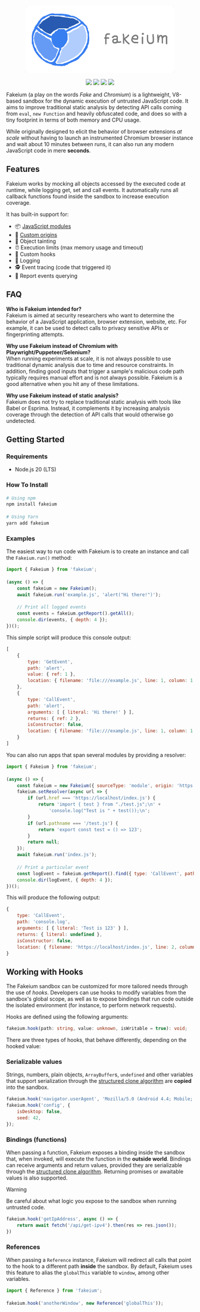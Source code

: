 <p align="center"><a href="https://github.com/josemmo/fakeium"><img src="logo.png" alt="Fakeium" width="400"></a></p>
<p align="center">
    <a href="https://github.com/josemmo/fakeium/actions"><img src="https://github.com/josemmo/fakeium/actions/workflows/tests.yml/badge.svg"></a>
    <a href="https://www.npmjs.com/package/fakeium"><img src="https://img.shields.io/npm/v/fakeium"></a>
    <a href="https://github.com/XAMPPRocky/tokei"><img src="https://tokei.rs/b1/github/josemmo/fakeium?style=flat"></a>
    <a href="LICENSE"><img src="https://img.shields.io/github/license/josemmo/fakeium.svg"></a>
</p>

Fakeium (a play on the words *Fake* and *Chromium*) is a lightweight, V8-based sandbox for the dynamic execution of
untrusted JavaScript code.
It aims to improve traditional static analysis by detecting API calls coming from `eval`, `new Function` and heavily
obfuscated code, and does so with a tiny footprint in terms of both memory and CPU usage.

While originally designed to elicit the behavior of browser extensions *at scale* without having to launch an
instrumented Chromium browser instance and wait about 10 minutes between runs, it can also run any modern JavaScript
code in mere **seconds**.

## Features
Fakeium works by mocking all objects accessed by the executed code at runtime, while logging get, set and call events.
It automatically runs all callback functions found inside the sandbox to increase execution coverage.

It has built-in support for:
- 📦 [JavaScript modules](https://developer.mozilla.org/docs/Web/JavaScript/Guide/Modules)
- 🔗 [Custom origins](https://developer.mozilla.org/docs/Glossary/Origin)
- 🎨 Object tainting
- ⏰ Execution limits (max memory usage and timeout)
- 🎣 Custom hooks
- 🧾 Logging
- 🕵 Event tracing (code that triggered it)
- 🔎 Report events querying

## FAQ
**Who is Fakeium intended for?**\
Fakeium is aimed at security researchers who want to determine the behavior of a JavaScript application, browser
extension, website, etc.
For example, it can be used to detect calls to privacy sensitive APIs or fingerprinting attempts.

**Why use Fakeium instead of Chromium with Playwright/Puppeteer/Selenium?**\
When running experiments at scale, it is not always possible to use traditional dynamic analysis due to time and
resource constraints.
In addition, finding good inputs that trigger a sample's malicious code path typically requires manual effort and is not
always possible.
Fakeium is a good alternative when you hit any of these limitations.

**Why use Fakeium instead of static analysis?**\
Fakeium does not try to replace traditional static analysis with tools like Babel or Esprima.
Instead, it complements it by increasing analysis coverage through the detection of API calls that would otherwise go
undetected.

## Getting Started

### Requirements
- Node.js 20 (LTS)

### How To Install
```sh
# Using npm
npm install fakeium

# Using Yarn
yarn add fakeium
```

### Examples
The easiest way to run code with Fakeium is to create an instance and call the `Fakeium.run()` method:

```js
import { Fakeium } from 'fakeium';

(async () => {
    const fakeium = new Fakeium();
    await fakeium.run('example.js', 'alert("Hi there!")');

    // Print all logged events
    const events = fakeium.getReport().getAll();
    console.dir(events, { depth: 4 });
})();
```

This simple script will produce this console output:
```js
[
    {
        type: 'GetEvent',
        path: 'alert',
        value: { ref: 1 },
        location: { filename: 'file:///example.js', line: 1, column: 1 }
    },
    {
        type: 'CallEvent',
        path: 'alert',
        arguments: [ { literal: 'Hi there!' } ],
        returns: { ref: 2 },
        isConstructor: false,
        location: { filename: 'file:///example.js', line: 1, column: 1 }
    }
]
```

You can also run apps that span several modules by providing a resolver:
```js
import { Fakeium } from 'fakeium';

(async () => {
    const fakeium = new Fakeium({ sourceType: 'module', origin: 'https://localhost' });
    fakeium.setResolver(async url => {
        if (url.href === 'https://localhost/index.js') {
            return 'import { test } from "./test.js";\n' +
                'console.log("Test is " + test());\n';
        }
        if (url.pathname === '/test.js') {
            return 'export const test = () => 123';
        }
        return null;
    });
    await fakeium.run('index.js');

    // Print a particular event
    const logEvent = fakeium.getReport().find({ type: 'CallEvent', path: 'console.log' });
    console.dir(logEvent, { depth: 4 });
})();
```

This will produce the following output:
```js
{
    type: 'CallEvent',
    path: 'console.log',
    arguments: [ { literal: 'Test is 123' } ],
    returns: { literal: undefined },
    isConstructor: false,
    location: { filename: 'https://localhost/index.js', line: 2, column: 9 }
}
```

## Working with Hooks
The Fakeium sandbox can be customized for more tailored needs through the use of *hooks*.
Developers can use hooks to modify variables from the sandbox's global scope, as well as to expose bindings that run code outside the isolated environment (for instance, to perform network requests).

Hooks are defined using the following arguments:
```ts
fakeium.hook(path: string, value: unknown, isWritable = true): void;
```

There are three types of hooks, that behave differently, depending on the hooked value:

### Serializable values
Strings, numbers, plain objects, `ArrayBuffer`s, `undefined` and other variables that support serialization through the [structured clone algorithm](https://developer.mozilla.org/docs/Web/API/Web_Workers_API/Structured_clone_algorithm) are **copied** into the sandbox.

```js
fakeium.hook('navigator.userAgent', 'Mozilla/5.0 (Android 4.4; Mobile; rv:41.0) Gecko/41.0 Firefox/41.0');
fakeium.hook('config', {
    isDesktop: false,
    seed: 42,
});
```

### Bindings (functions)
When passing a function, Fakeium exposes a binding inside the sandbox that, when invoked, will execute the function in the **outside world**.
Bindings can receive arguments and return values, provided they are serializable through the [structured clone algorithm](https://developer.mozilla.org/docs/Web/API/Web_Workers_API/Structured_clone_algorithm).
Returning promises or awaitable values is also supported.

> [!WARNING]
> Be careful about what logic you expose to the sandbox when running untrusted code.

```js
fakeium.hook('getIpAddress', async () => {
    return await fetch('/api/get-ipv4').then(res => res.json());
})
```

### References
When passing a `Reference` instance, Fakeium will redirect all calls that point to the hook to a different path **inside** the sandbox.
By default, Fakeium uses this feature to alias the `globalThis` variable to `window`, among other variables.

```js
import { Reference } from 'fakeium';

fakeium.hook('anotherWindow', new Reference('globalThis'));
```
